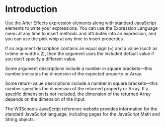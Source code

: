 # Introduction

Use the After Effects expression elements along with standard JavaScript elements to write your expressions. You can use the Expression Language menu at any time to insert methods and attributes into an expression, and you can use the pick whip at any time to insert properties.

If an argument description contains an equal sign (=) and a value (such as t=time or width=.2), then the argument uses the included default value if you don’t specify a different value.

Some argument descriptions include a number in square brackets—this number indicates the dimension of the expected property or Array.

Some return-value descriptions include a number in square brackets—this number specifies the dimension of the returned property or Array. If a specific dimension is not included, the dimension of the returned Array depends on the dimension of the input.

The W3Schools JavaScript reference website provides information for the standard JavaScript language, including pages for the JavaScript Math and String objects.

